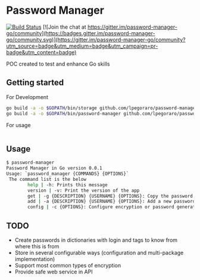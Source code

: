 # Password Manager

[![Build Status](https://travis-ci.com/lpegoraro/password-manager.svg?branch=master)](https://travis-ci.com/lpegoraro/password-manager) [![Join the chat at https://gitter.im/password-manager-go/community](https://badges.gitter.im/password-manager-go/community.svg)](https://gitter.im/password-manager-go/community?utm_source=badge&utm_medium=badge&utm_campaign=pr-badge&utm_content=badge)

POC created to test and enhance Go skills

## Getting started

For Development

```bash
go build -a -o $GOPATH/bin/storage github.com/lpegoraro/password-manager/storage
go build -a -o $GOPATH/bin/password-manager github.com/lpegoraro/password-manager/password-manager
```

For usage

```bash

```


## Usage

```bash
$ password-manager
Password Manager in Go version 0.0.1
Usage: `password_manager {COMMANDS} {OPTIONS}`
 The command list is the below
        help | -h: Prints this message
        version | -v: Print the version of the app
        get | -g {DESCRIPTION} {USERNAME} {OPTIONS}: Copy the password to the clipboard, for more information use `password_manager get help
        add | -a {DESCRIPTION} {USERNAME} {OPTIONS}: Add a new password entry, for more information use `password_manager add help
        config | -c {OPTIONS}: Configure encryption or password generation method
```

## TODO

- Create passwords in dictionaries with login and tags to know from where this is from
- Store in several configurable ways (configuration and multi-package implementation)
- Support most common types of encryption
- Provide safe web service in API
